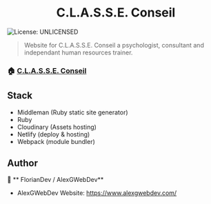 <h1 align="center">C.L.A.S.S.E. Conseil</h1>
<p>
    <img alt="License: UNLICENSED" src="https://img.shields.io/badge/License-UNLICENSED-yellow.svg" />
  </a>
</p>

> Website for C.L.A.S.S.E. Conseil a psychologist, consultant and independant human resources trainer.

### 🏠 [C.L.A.S.S.E. Conseil](https://www.classeconseil.fr/)

## Stack
 - Middleman (Ruby static site generator)
 - Ruby
 - Cloudinary (Assets hosting)
 - Netlify (deploy & hosting)
 - Webpack (module bundler)

## Author
👤 ** FlorianDev / AlexGWebDev**

* AlexGWebDev Website: https://www.alexgwebdev.com/

